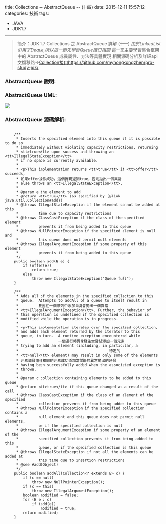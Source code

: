 title: Collections -- AbstractQueue -- (十四)
date: 2015-12-11 15:57:12
categories: 技術
tags:
- JAVA
- JDK1.7
---
> 簡介：JDK 1.7 Collections 之 AbstractQueue 詳解 (十一)
> _由於LinkedList引用了Deque,所以這一節先學習Queue接口相關_
> 這一節主要學習集合框架中的 AbstractQueue 成員屬性、方法等具體實現
> 相關源碼分析及詳細api文檔移路→[Collection接口https://github.com/myhongkongzhen/pro-study-jdk/](https://github.com/myhongkongzhen/pro-study-jdk/tree/master/src/main/java/z/z/w/jdk/collections)

<!--more-->

### AbstractQueue 說明:

### AbstractQueue UML:
<img src="/images/JDK/Collections/Collection-AbstractQueue.png"  />

### AbstractQueue 源碼解析:
```

	/**
	 * Inserts the specified element into this queue if it is possible to do so
	 * immediately without violating capacity restrictions, returning
	 * <tt>true</tt> upon success and throwing an <tt>IllegalStateException</tt>
	 * if no space is currently available.
	 *
	 * <p>This implementation returns <tt>true</tt> if <tt>offer</tt> succeeds,
	 * 如果offer操作成功，這個實現返回true，否則拋出一個異常
	 * else throws an <tt>IllegalStateException</tt>.
	 *
	 * @param e the element to add
	 * @return <tt>true</tt> (as specified by {@link java.util.Collection#add})
	 * @throws IllegalStateException if the element cannot be added at this
	 *         time due to capacity restrictions
	 * @throws ClassCastException if the class of the specified element
	 *         prevents it from being added to this queue
	 * @throws NullPointerException if the specified element is null and
	 *         this queue does not permit null elements
	 * @throws IllegalArgumentException if some property of this element
	 *         prevents it from being added to this queue
	 */
	public boolean add(E e) {
		if (offer(e))
			return true;
		else
			throw new IllegalStateException("Queue full");
	}

	/**
	 * Adds all of the elements in the specified collection to this
	 * queue.  Attempts to addAll of a queue to itself result in
	 *         視圖在一個隊列中添加自身會拋出一個異常
	 * <tt>IllegalArgumentException</tt>. Further, the behavior of
	 * this operation is undefined if the specified collection is
	 * modified while the operation is in progress.
	 *
	 * <p>This implementation iterates over the specified collection,
	 * and adds each element returned by the iterator to this
	 * queue, in turn.  A runtime exception encountered while
	 *                  一個運行時異常發生當嘗試添加一個元素
	 * trying to add an element (including, in particular, a
	 *                                         特定的
	 * <tt>null</tt> element) may result in only some of the elements
	 * 元素導致僅僅相同的元素成功添加當關聯的異常拋出的時候
	 * having been successfully added when the associated exception is
	 * thrown.
	 *
	 * @param c collection containing elements to be added to this queue
	 * @return <tt>true</tt> if this queue changed as a result of the call
	 * @throws ClassCastException if the class of an element of the specified
	 *         collection prevents it from being added to this queue
	 * @throws NullPointerException if the specified collection contains a
	 *         null element and this queue does not permit null elements,
	 *         or if the specified collection is null
	 * @throws IllegalArgumentException if some property of an element of the
	 *         specified collection prevents it from being added to this
	 *         queue, or if the specified collection is this queue
	 * @throws IllegalStateException if not all the elements can be added at
	 *         this time due to insertion restrictions
	 * @see #add(Object)
	 */
	public boolean addAll(Collection<? extends E> c) {
		if (c == null)
			throw new NullPointerException();
		if (c == this)
			throw new IllegalArgumentException();
		boolean modified = false;
		for (E e : c)
			if (add(e))
				modified = true;
		return modified;
	}

























```
